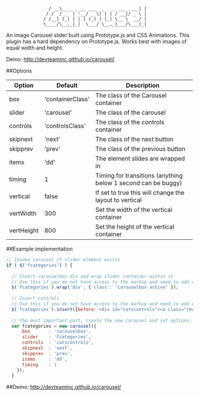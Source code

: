 
```
                / __\__ _ _ __ ___  _   _ ___  ___| |
               / /  / _` | '__/ _ \| | | / __|/ _ \ |
              / /__| (_| | | | (_) | |_| \__ \  __/ |
              \____/\__,_|_|  \___/ \__,_|___/\___|_|
```
An image Carousel slider built using Prototype.js and CSS Animations. This plugin has a hard dependency on Prototype.js. Works best with images of equal width and height.

Demo: http://devteaminc.github.io/carousel/

##Options

| Option          | Default           | Description                                                          |
|-----------------|-------------------|----------------------------------------------------------------------|
| box             | 'containerClass'  | The class of the Carousel container                                  |
| slider          | 'carousel'        | The class of the carousel                                            |
| controls        | 'controlsClass'   | The class of the controls container                                  |
| skipnext        | 'next'            | The class of the next button                                         |
| skipprev        | 'prev'            | The class of the previous button                                     |
| items           | 'dd'              | The element slides are wrapped in                                    |
| timing          | 1                 | Timing for transitions (anything below 1 second can be buggy)        |
| vertical        | false             | If set to true this will change the layout to vertical               |
| vertWidth       | 300               | Set the width of the vertical container                              |
| vertHeight      | 800               | Set the height of the vertical container                             |

##Example implementation

```javascript
// Invoke carousel if slider element exists
if ( $('fcategories') ) {    
    
  // Insert carouselbox div and wrap slider container within it 
  // Use this if you do not have access to the markup and need to add elements in using JS:
  $('fcategories').wrap('div', {'class': 'carouselbox active' });
  
  // Insert controls 
  // Use this if you do not have access to the markup and need to add elements in using JS:
  $('fcategories').insert({before:'<div id="catscontrols"><a class="rewind prev">&laquo; Prev</a><a class="forward next">Next &raquo;</a></div>'});
  
  // The most important part, create the new carousel and set options:
  var fcategories = new carousel({
      box       : 'carouselbox',
      slider    : 'fcategories',
      controls  : 'catscontrols',
      skipnext  : 'next',
      skipprev  : 'prev',
      items     : 'dd',
      timing    : 1 
    });
  }
```

##Demo:
http://devteaminc.github.io/carousel/

